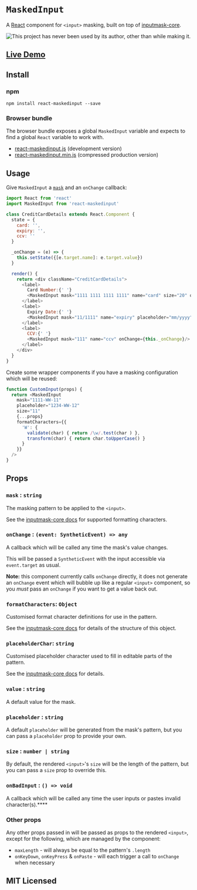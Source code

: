 # `MaskedInput`

A [React](http://facebook.github.io/react/) component for `<input>` masking, built on top of [inputmask-core](https://github.com/insin/inputmask-core).

![This project has never been used by its author, other than while making it.](https://img.shields.io/badge/author--usage-never-red.png "This project has never been used by its author, other than while making it")

## [Live Demo](http://insin.github.io/react-maskedinput/)

## Install

### npm

```
npm install react-maskedinput --save
```

### Browser bundle

The browser bundle exposes a global `MaskedInput` variable and expects to find a global `React` variable to work with.

* [react-maskedinput.js](https://unpkg.com/react-maskedinput/umd/react-maskedinput.js) (development version)
* [react-maskedinput.min.js](https://unpkg.com/react-maskedinput/umd/react-maskedinput.min.js) (compressed production version)

## Usage

Give `MaskedInput` a [`mask`](#mask-string) and an `onChange` callback:

```javascript
import React from 'react'
import MaskedInput from 'react-maskedinput'

class CreditCardDetails extends React.Component {
  state = {
    card: '',
    expiry: '',
    ccv: ''
  }

  _onChange = (e) => {
    this.setState({[e.target.name]: e.target.value})
  }

  render() {
    return <div className="CreditCardDetails">
      <label>
        Card Number:{' '}
        <MaskedInput mask="1111 1111 1111 1111" name="card" size="20" onChange={this._onChange}/>
      </label>
      <label>
        Expiry Date:{' '}
        <MaskedInput mask="11/1111" name="expiry" placeholder="mm/yyyy" onChange={this._onChange}/>
      </label>
      <label>
        CCV:{' '}
        <MaskedInput mask="111" name="ccv" onChange={this._onChange}/>
      </label>
    </div>
  }
}
```

Create some wrapper components if you have a masking configuration which will be reused:

```javascript
function CustomInput(props) {
  return <MaskedInput
    mask="1111-WW-11"
    placeholder="1234-WW-12"
    size="11"
    {...props}
    formatCharacters={{
      'W': {
        validate(char) { return /\w/.test(char ) },
        transform(char) { return char.toUpperCase() }
      }
    }}
  />
}
```

## Props

### `mask` : `string`

The masking pattern to be applied to the `<input>`.

See the [inputmask-core docs](https://github.com/insin/inputmask-core#pattern) for supported formatting characters.

### `onChange` : `(event: SyntheticEvent) => any`

A callback which will be called any time the mask's value changes.

This will be passed a `SyntheticEvent` with the input accessible via `event.target` as usual.

**Note:** this component currently calls `onChange` directly, it does not generate an `onChange` event which will bubble up like a regular `<input>` component, so you *must* pass an `onChange` if you want to get a value back out.

### `formatCharacters`: `Object`

Customised format character definitions for use in the pattern.

See the [inputmask-core docs](https://github.com/insin/inputmask-core#formatcharacters) for details of the structure of this object.

### `placeholderChar`: `string`

Customised placeholder character used to fill in editable parts of the pattern.

See the [inputmask-core docs](https://github.com/insin/inputmask-core#placeholderchar--string) for details.

### `value` : `string`

A default value for the mask.

### `placeholder` : `string`

A default `placeholder` will be generated from the mask's pattern, but you can pass a `placeholder` prop to provide your own.

### `size` : `number | string`

By default, the rendered `<input>`'s `size` will be the length of the pattern, but you can pass a `size` prop to override this.

### `onBadInput` : `() => void`

A callback which will be called any time the user inputs or pastes invalid character(s).****

### Other props

Any other props passed in will be passed as props to the rendered `<input>`, except for the following, which are managed by the component:

* `maxLength` - will always be equal to the pattern's `.length`
* `onKeyDown`, `onKeyPress` & `onPaste` - will each trigger a call to `onChange` when necessary

## MIT Licensed
